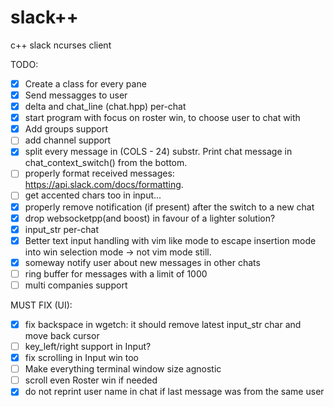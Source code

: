# slack++
c++ slack ncurses client

TODO:

- [x] Create a class for every pane
- [x] Send messagges to user
- [x] delta and chat_line (chat.hpp) per-chat
- [x] start program with focus on roster win, to choose user to chat with
- [x] Add groups support
- [ ] add channel support
- [x] split every message in (COLS - 24) substr. Print chat message in chat_context_switch() from the bottom.
- [ ] properly format received messages: https://api.slack.com/docs/formatting.
- [ ] get accented chars too in input...
- [x] properly remove notification (if present) after the switch to a new chat
- [x] drop websocketpp(and boost) in favour of a lighter solution?
- [x] input_str per-chat
- [x] Better text input handling with vim like mode to escape insertion mode into win selection mode -> not vim mode still.
- [x] someway notify user about new messages in other chats
- [ ] ring buffer for messages with a limit of 1000
- [ ] multi companies support

MUST FIX (UI):

- [x] fix backspace in wgetch: it should remove latest input_str char and move back cursor
- [ ] key_left/right support in Input?
- [x] fix scrolling in Input win too
- [ ] Make everything terminal window size agnostic
- [ ] scroll even Roster win if needed
- [x] do not reprint user name in chat if last message was from the same user